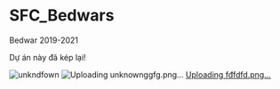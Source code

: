 # SFC_Bedwars
Bedwar 2019-2021

Dự án này đã kép lại!

![unkndfown](https://user-images.githubusercontent.com/58846067/236675023-21509a47-a889-4e00-92e6-6770a6b2f0dc.png)
![Uploading unknownggfg.png…]()
[Uploading fđfdfd.png…]()
